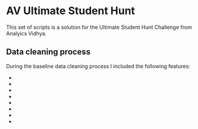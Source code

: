 # AV Ultimate Student Hunt
This set of scripts is a solution for the Ultimate Student Hunt Challenge from Analyics Vidhya.
## Data cleaning process
During the baseline data cleaning process I included the following features:

*
*
*
*
*
*
*
*



